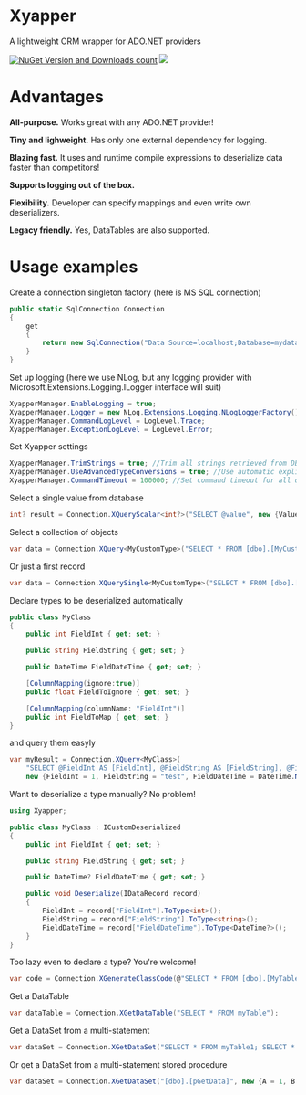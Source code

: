 ﻿# Xyapper
A lightweight ORM wrapper for ADO.NET providers

[![NuGet Version and Downloads count](https://buildstats.info/nuget/Xyapper)](https://www.nuget.org/packages/Xyapper)
[![](https://dev.azure.com/drockso/Xyapper/_apis/build/status/drockso.Xyapper)]()

# Advantages
**All-purpose.** Works great with any ADO.NET provider!

**Tiny and lighweight.** Has only one external dependency for logging. 

**Blazing fast.** It uses and runtime compile expressions to deserialize data faster than competitors!

**Supports logging out of the box.**

**Flexibility.** Developer can specify mappings and even write own deserializers.

**Legacy friendly.** Yes, DataTables are also supported.

# Usage examples

Create a connection singleton factory (here is MS SQL connection)
```csharp
public static SqlConnection Connection
{
	get
	{
		return new SqlConnection("Data Source=localhost;Database=mydatabase;User Id=sa;Password=mypassword");
	}
}
```

Set up logging (here we use NLog, but any logging provider with Microsoft.Extensions.Logging.ILogger interface will suit)
```csharp
XyapperManager.EnableLogging = true;
XyapperManager.Logger = new NLog.Extensions.Logging.NLogLoggerFactory().CreateLogger("Xyapper");
XyapperManager.CommandLogLevel = LogLevel.Trace;
XyapperManager.ExceptionLogLevel = LogLevel.Error;
```

Set Xyapper settings
```csharp
XyapperManager.TrimStrings = true; //Trim all strings retrieved from DB
XyapperManager.UseAdvancedTypeConversions = true; //Use automatic explicit type conversions (supports enums, date strings, etc.)
XyapperManager.CommandTimeout = 100000; //Set command timeout for all queries
```

Select a single value from database
```csharp
int? result = Connection.XQueryScalar<int?>("SELECT @value", new {Value = 1});
```

Select a collection of objects
```csharp
var data = Connection.XQuery<MyCustomType>("SELECT * FROM [dbo].[MyCustomTypeTable]");
```

Or just a first record
```csharp
var data = Connection.XQuerySingle<MyCustomType>("SELECT * FROM [dbo].[MyCustomTypeTable]");
```

Declare types to be deserialized automatically
```csharp
public class MyClass
{
	public int FieldInt { get; set; }

	public string FieldString { get; set; }

	public DateTime FieldDateTime { get; set; }

	[ColumnMapping(ignore:true)]
	public float FieldToIgnore { get; set; }

	[ColumnMapping(columnName: "FieldInt")]
	public int FieldToMap { get; set; }
}
```
and query them easyly
```csharp
var myResult = Connection.XQuery<MyClass>(
	"SELECT @FieldInt AS [FieldInt], @FieldString AS [FieldString], @FieldDateTime AS [FieldDateTime]",
	new {FieldInt = 1, FieldString = "test", FieldDateTime = DateTime.Now}).ToArray();
```

Want to deserialize a type manually? No problem!
```csharp
using Xyapper;

public class MyClass : ICustomDeserialized
{
	public int FieldInt { get; set; }

	public string FieldString { get; set; }

	public DateTime? FieldDateTime { get; set; }

	public void Deserialize(IDataRecord record)
	{
		FieldInt = record["FieldInt"].ToType<int>();
		FieldString = record["FieldString"].ToType<string>();
		FieldDateTime = record["FieldDateTime"].ToType<DateTime?>();
	}
}
```

Too lazy even to declare a type? You're welcome!
```csharp
var code = Connection.XGenerateClassCode(@"SELECT * FROM [dbo].[MyTable]", null, "MyClass");
```

Get a DataTable
```csharp
var dataTable = Connection.XGetDataTable("SELECT * FROM myTable");
```

Get a DataSet from a multi-statement
```csharp
var dataSet = Connection.XGetDataSet("SELECT * FROM myTable1; SELECT * FROM myTable2; SELECT * FROM myTable3;");
```

Or get a DataSet from a multi-statement stored procedure
```csharp
var dataSet = Connection.XGetDataSet("[dbo].[pGetData]", new {A = 1, B = 2}, CommandType.StoredProcedure);
```